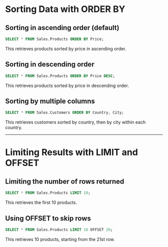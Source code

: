 # Sorting Data with ORDER BY

## Sorting in ascending order (default)

```sql
SELECT * FROM Sales.Products ORDER BY Price;
```

This retrieves products sorted by price in ascending order.

## Sorting in descending order

```sql
SELECT * FROM Sales.Products ORDER BY Price DESC;
```

This retrieves products sorted by price in descending order.

## Sorting by multiple columns

```sql
SELECT * FROM Sales.Customers ORDER BY Country, City;
```

This retrieves customers sorted by country, then by city within each country.

---

# Limiting Results with LIMIT and OFFSET

## Limiting the number of rows returned

```sql
SELECT * FROM Sales.Products LIMIT 10;
```

This retrieves the first 10 products.

## Using OFFSET to skip rows

```sql
SELECT * FROM Sales.Products LIMIT 10 OFFSET 20;
```

This retrieves 10 products, starting from the 21st row.
